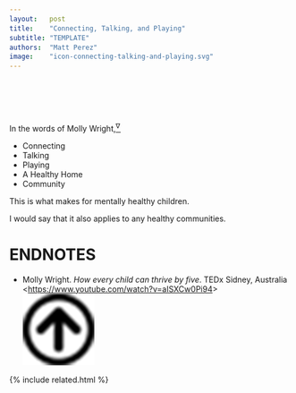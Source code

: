 ```yaml
---
layout:   post
title:    "Connecting, Talking, and Playing"
subtitle: "TEMPLATE"
authors:  "Matt Perez"
image:    "icon-connecting-talking-and-playing.svg"
---
```


<div style="display:none;">
  <p>Connecting, Talking, Playing, A Healthy Home, and Community: all good for the mental health of children and the adults they become.</p>
</div>

<h1>&nbsp;</h1>
 <p>In the words of Molly Wright,<a href="#en01"><sup id="bm01">&nabla;&hairsp;</sup></a></p>
  <ul>
   <li>Connecting</li>
   <li>Talking</li>
   <li>Playing</li>
   <li>A Healthy Home</li>
   <li>Community</li>
  </ul>
  <p>This is what makes for mentally healthy children.</p>
  <p>I would say that it also applies to any healthy communities.</p>

<h1 class="_section">ENDNOTES</h1>
 <ul>
  <li id="en01">
   <p class="_list-item">
    Molly Wright.
    <em>How every child can thrive by five</em>.
    TEDx Sidney, Australia
    &lt;<a href="https://www.youtube.com/watch?v=aISXCw0Pi94" target="_blank">https://www.youtube.com/watch?v=aISXCw0Pi94</a>&gt;
    <a class="_uparrow" href="#bm01"><img src="/assets/img/arrow-up-icon.png"></a>
   </p>
  </li>
 </ul>

{% include related.html %}
